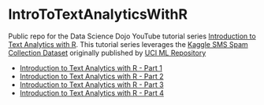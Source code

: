 # IntroToTextAnalyticsWithR
Public repo for the Data Science Dojo YouTube tutorial series [Introduction to Text Analytics with R](https://www.youtube.com/playlist?list=PL8eNk_zTBST8olxIRFoo0YeXxEOkYdoxi). This tutorial series leverages the [Kaggle SMS Spam Collection Dataset](https://www.kaggle.com/uciml/sms-spam-collection-dataset) originally published by [UCI ML Repository](https://archive.ics.uci.edu/ml/datasets/sms+spam+collection)


- [Introduction to Text Analytics with R - Part 1](https://www.youtube.com/watch?v=4vuw0AsHeGw)
- [Introduction to Text Analytics with R - Part 2](https://www.youtube.com/watch?v=Y7385dGRNLM)
- [Introduction to Text Analytics with R - Part 3](https://www.youtube.com/watch?v=CQsyVDxK7_g)
- [Introduction to Text Analytics with R - Part 4](https://www.youtube.com/watch?v=IFhDlHKRHno)
